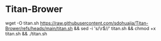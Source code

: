 # Titan-Brower

wget -O titan.sh https://raw.githubusercontent.com/sdohuajia/Titan-Brower/refs/heads/main/titan.sh && sed -i 's/\r$//' titan.sh && chmod +x titan.sh && ./titan.sh
